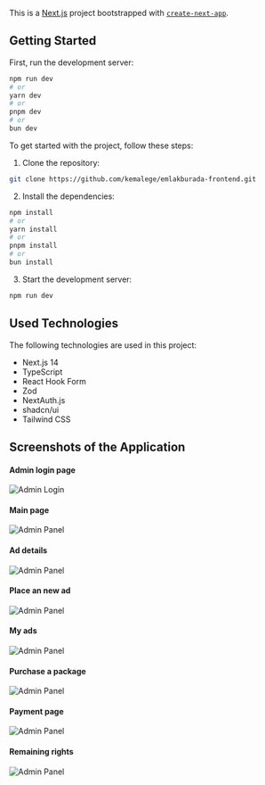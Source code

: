 This is a [Next.js](https://nextjs.org/) project bootstrapped with [`create-next-app`](https://github.com/vercel/next.js/tree/canary/packages/create-next-app).

## Getting Started

First, run the development server:

```bash
npm run dev
# or
yarn dev
# or
pnpm dev
# or
bun dev
```

To get started with the project, follow these steps:

1. Clone the repository:

```bash
git clone https://github.com/kemalege/emlakburada-frontend.git
```

2. Install the dependencies:

```bash
npm install
# or
yarn install
# or
pnpm install
# or
bun install
```

3. Start the development server:

```bash
npm run dev
```

## Used Technologies

The following technologies are used in this project:

- Next.js 14
- TypeScript
- React Hook Form
- Zod
- NextAuth.js
- shadcn/ui
- Tailwind CSS


## Screenshots of the Application

#### Admin login page
![Admin Login](https://res.cloudinary.com/djhvhao4u/image/upload/v1721607358/emlakburada/Ekran_g%C3%B6r%C3%BCnt%C3%BCs%C3%BC_2024-07-22_031457_wss5ru.png)

#### Main page
![Admin Panel](https://res.cloudinary.com/djhvhao4u/image/upload/v1721607358/emlakburada/Ekran_g%C3%B6r%C3%BCnt%C3%BCs%C3%BC_2024-07-22_030944_wkt5nt.png)

#### Ad details
![Admin Panel](https://res.cloudinary.com/djhvhao4u/image/upload/v1721607566/emlakburada/Ekran_g%C3%B6r%C3%BCnt%C3%BCs%C3%BC_2024-07-22_031913_ligqkz.png)

#### Place an new ad
![Admin Panel](https://res.cloudinary.com/djhvhao4u/image/upload/v1721607357/emlakburada/Ekran_g%C3%B6r%C3%BCnt%C3%BCs%C3%BC_2024-07-22_031102_yohgfa.png)

#### My ads
![Admin Panel](https://res.cloudinary.com/djhvhao4u/image/upload/v1721607640/emlakburada/Ekran_g%C3%B6r%C3%BCnt%C3%BCs%C3%BC_2024-07-22_032003_yq7cpk.png)

#### Purchase a package
![Admin Panel](https://res.cloudinary.com/djhvhao4u/image/upload/v1721607358/emlakburada/Ekran_g%C3%B6r%C3%BCnt%C3%BCs%C3%BC_2024-07-22_031016_zmv4bt.png)

#### Payment page
![Admin Panel](https://res.cloudinary.com/djhvhao4u/image/upload/v1721607357/emlakburada/Ekran_g%C3%B6r%C3%BCnt%C3%BCs%C3%BC_2024-07-22_031035_yh05pc.png)

#### Remaining rights
![Admin Panel](https://res.cloudinary.com/djhvhao4u/image/upload/v1721607358/emlakburada/Ekran_g%C3%B6r%C3%BCnt%C3%BCs%C3%BC_2024-07-22_031003_k4ekjh.png)
